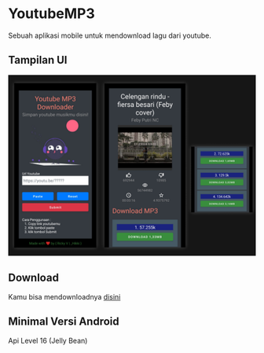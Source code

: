 # YoutubeMP3
Sebuah aplikasi mobile untuk mendownload lagu dari youtube.

## Tampilan UI
![alt text](https://github.com/rickyricko302/YoutubeMP3/blob/main/demo.jpg?raw=true)

## Download
Kamu bisa mendownloadnya <a href="https://github.com/rickyricko302/YoutubeMP3/releases/download/apk/YoutubeMp3.apk">disini</a>

## Minimal Versi Android
Api Level 16 (Jelly Bean)
